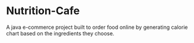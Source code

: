 # Nutrition-Cafe
A java e-commerce project built to order food online by generating calorie chart based on the ingredients they choose. 
